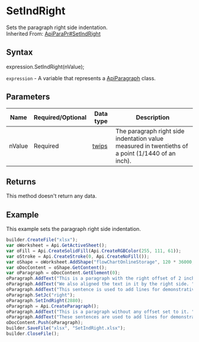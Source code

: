 # SetIndRight

Sets the paragraph right side indentation.
<br>Inherited From: [ApiParaPr#SetIndRight](../../ApiParaPr/Methods/SetIndRight.md)

## Syntax

expression.SetIndRight(nValue);

`expression` - A variable that represents a [ApiParagraph](../ApiParagraph.md) class.

## Parameters

| **Name** | **Required/Optional** | **Data type** | **Description** |
| ------------- | ------------- | ------------- | ------------- |
| nValue | Required | [twips](../../../Enumerations/twips.md) | The paragraph right side indentation value measured in twentieths of a point (1/1440 of an inch). |

## Returns

This method doesn't return any data.

## Example

This example sets the paragraph right side indentation.

```javascript
builder.CreateFile("xlsx");
var oWorksheet = Api.GetActiveSheet();
var oFill = Api.CreateSolidFill(Api.CreateRGBColor(255, 111, 61));
var oStroke = Api.CreateStroke(0, Api.CreateNoFill());
var oShape = oWorksheet.AddShape("flowChartOnlineStorage", 120 * 36000, 70 * 36000, oFill, oStroke, 0, 2 * 36000, 0, 3 * 36000);
var oDocContent = oShape.GetContent();
var oParagraph = oDocContent.GetElement(0);
oParagraph.AddText("This is a paragraph with the right offset of 2 inches set to it. ");
oParagraph.AddText("We also aligned the text in it by the right side. ");
oParagraph.AddText("This sentence is used to add lines for demonstrative purposes.");
oParagraph.SetJc("right");
oParagraph.SetIndRight(2880);
oParagraph = Api.CreateParagraph();
oParagraph.AddText("This is a paragraph without any offset set to it. ");
oParagraph.AddText("These sentences are used to add lines for demonstrative purposes. ");
oDocContent.Push(oParagraph);
builder.SaveFile("xlsx", "SetIndRight.xlsx");
builder.CloseFile();
```